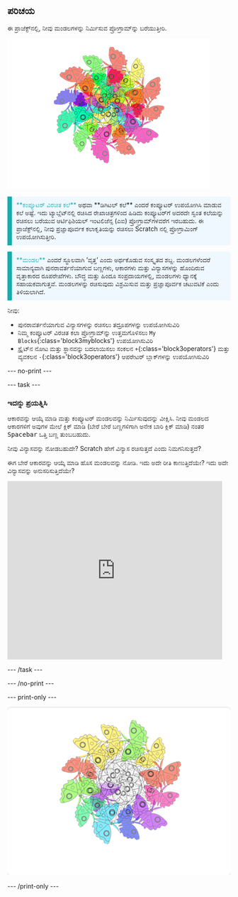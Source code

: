 ## ಪರಿಚಯ

ಈ ಪ್ರಾಜೆಕ್ಟ್‌ನಲ್ಲಿ, ನೀವು ಮಂಡಲಗಳನ್ನು ನಿರ್ಮಿಸುವ ಪ್ರೋಗ್ರಾಮ್‌ನ್ನು ಬರೆಯುತ್ತೀರಿ.

![ಬಣ್ಣಬಣ್ನದ ಚಿಟ್ಟೆ ಮಂಡಲದ ಉದಾಹರಣೆ.](images/mandala.png)

<p style="border-left: solid; border-width:10px; border-color: #0faeb0; background-color: aliceblue; padding: 10px;">
<span style="color: #0faeb0">**ಕಂಪ್ಯೂಟರ್‌ ವಿರಚಿತ ಕಲೆ**</span> ಅಥವಾ **ಡಿಗಿಟಲ್‌ ಕಲೆ** ಎಂದರೆ ಕಂಪ್ಯೂಟರ್‌ ಉಪಯೋಗಿಸಿ ಮಾಡುವ ಕಲೆ ಅಷ್ಟೆ. ಇದು ಟ್ಯಾಬ್ಲೆಟ್‌ನಲ್ಲಿ ರಚಿಸಿದ ರೇಖಾಚಿತ್ರಗಳಿಂದ ಹಿಡಿದು ಕಂಪ್ಯೂಟರ್‌ಗೆ ಅದರದೇ ಸ್ವಂತ ಕಲೆಯನ್ನು ರಚಿಸಲು ಬರೆಯುವ ಆರ್ಟಿಫಿಶಿಯಲ್‌ ಇಂಟಲಿಜೆನ್ಸ (ಎಐ) ಪ್ರೋಗ್ರಾಮ್‌ಗಳವರೆಗ ಇರಬಹುದು. ಈ ಪ್ರಾಜೆಕ್ಟ್‌ನಲ್ಲಿ, ನೀವು ಪ್ರಜ್ಞಾಪೂರ್ವಕ ಕಲಾಕೃತಿಯನ್ನು ರಚಿಸಲು Scratch ನಲ್ಲಿ ಪ್ರೋಗ್ರಾಮಿಂಗ್‌ ಉಪಯೋಗಿಸುತ್ತೀರಿ.
</p>

<p style="border-left: solid; border-width:10px; border-color: #0faeb0; background-color: aliceblue; padding: 10px;">
<span style="color: #0faeb0">**ಮಂಡಲ**</span> ಎಂದರೆ ಸ್ಥೂಲವಾಗಿ ʼವೃತ್ತʼ ಎಂದು ಅರ್ಥಕೊಡುವ ಸಂಸ್ಕೃತದ ಶಬ್ದ. ಮಂಡಲಗಳೆಂದರೆ ಸಾಮಾನ್ಯವಾಗಿ ಪುನರಾವರ್ತನೆಯಾಗುವ ಬಣ್ಣಗಳು, ಆಕಾರಗಳು ಮತ್ತು ವಿನ್ಯಾಸಗಳನ್ನು ಹೊಂದಿರುವ ವೃತ್ತಾಕಾರದ ರೂಪರೇಖೆಗಳು. ಬೌದ್ಧ ಮತ್ತು ಹಿಂದೂ ಸಂಪ್ರದಾಯಗಳಲ್ಲಿ, ಮಂಡಲಗಳು ಧ್ಯಾನಕ್ಕೆ ಸಹಾಯಕವಾಗುತ್ತವೆ. ಮಂಡಲಗಳನ್ನು ರಚಿಸುವುದು ವಿಶ್ರಮಿಸುವ ಮತ್ತು ಪ್ರಜ್ಞಾಪೂರ್ವಕ ಚಟುವಟಿಕೆ ಎಂದು ತಿಳಿಯಲಾಗಿದೆ.
</p>

ನೀವು:
+ ಪುನರಾವರ್ತನೆಯಾಗುವ ವಿನ್ಯಾಸಗಳನ್ನು ರಚಿಸಲು ತದ್ರೂಪಗಳನ್ನು ಉಪಯೋಗಿಸುವಿರಿ
+ ನಿಮ್ಮ ಕಂಪ್ಯೂಟರ್‌ ವಿರಚಿತ ಕಲಾ ಪ್ರೋಗ್ರಾಮ್‌ನ್ನು ಉತ್ತಮಗೊಳಿಸಲು `My Blocks`{:class='block3myblocks'} ಉಪಯೋಗಿಸುವಿರಿ
+ ಸ್ಪ್ರೈಟ್‌ನ ನೋಟ ಮತ್ತು ಸ್ಥಾನವನ್ನು ಬದಲಾಯಿಸಲು ಸಂಕಲನ `+`{:class='block3operators'} ಮತ್ತು ವ್ಯವಕಲನ `-`{:class='block3operators'} ಆಪರೇಟರ್‌ ಬ್ಲಾಕ್‌ಗಳನ್ನು ಉಪಯೋಗಿಸುವಿರಿ

--- no-print ---

--- task ---

### ಇದನ್ನು ಪ್ರಯತ್ನಿಸಿ

<div style="display: flex; flex-wrap: wrap">

<div style="flex-basis: 175px; flex-grow: 1">  
ಆಕಾರವನ್ನು ಆಯ್ಕೆ ಮಾಡಿ ಮತ್ತು ಕಂಪ್ಯೂಟರ್‌ ಮಂಡಲವನ್ನು ನಿರ್ಮಿಸುವುದನ್ನು ವೀಕ್ಷಿಸಿ. ನೀವು ಮಂಡಲದ ಆಕಾರಗಳಿಗೆ ಅವುಗಳ ಮೇಲೆ ಕ್ಲಿಕ್‌ ಮಾಡಿ (ಬೇರೆ ಬೇರೆ ಬಣ್ಣಗಳಿಗಾಗಿ ಅನೇಕ ಬಾರಿ ಕ್ಲಿಕ್‌ ಮಾಡಿ) ನಂತರ <kbd>Spacebar</kbd> ಒತ್ತಿ ಬಣ್ಣ ತುಂಬಬಹುದು.

ನೀವು ವಿನ್ಯಾಸವನ್ನು ನೋಡಬಹುದೇ? Scratch ಹೇಗೆ ವಿನ್ಯಾಸ ರಚಿಸುತ್ತದೆ ಎಂದು ನಿಮಗನಿಸುತ್ತದೆ?

ಈಗ ಬೇರೆ ಆಕಾರವನ್ನು ಆಯ್ಕೆ ಮಾಡಿ ಹೊಸ ಮಂಡಲವನ್ನು ನೋಡಿ. ಇದು ಅದೇ ರೀತಿ ಕಾಣುತ್ತಿದೆಯೇ? ಇದು ಅದೇ ವಿನ್ಯಾಸವನ್ನು ಅನುಸರಿಸುತ್ತಿದೆಯೇ?

</div>

<iframe src="https://scratch.mit.edu/projects/536953224/embed" allowtransparency="true" width="485" height="402" frameborder="0" scrolling="no" allowfullscreen></iframe>
</div>

--- /task ---

--- /no-print ---

--- print-only ---

![ಪೂರ್ಣಗೊಂಡ ಪ್ರಾಜೆಕ್ಟ್](images/showcase_static.png)

--- /print-only ---
